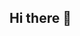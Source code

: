 ## Hi there 👋

<!--

**Here are some ideas to get you started:**

🙋‍♀️ Ez az organizáció a BSZC Trefort DÖK-höz tartozik
🌈 Közreműködési útmutató - Ha van valami észrevétel nyiss egy issue-t
🍿 Fun fact - Szeretjük a macskákat
-->
